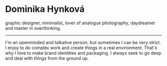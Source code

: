 # Dominika Hynková
graphic designer, minimalist, lover of analogue photography, daydreamer and master in overthinking.

- - -

I'm an openminded and talkative person, but sometimes I can be very strict. I enjoy to do complex work and create things in a real environment. That's why I love to make brand identities and packaging. I always seek to go deep and deal with things from the ground up. 
